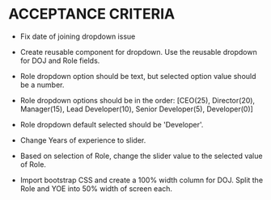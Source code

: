 # ACCEPTANCE CRITERIA

- Fix date of joining dropdown issue
- Create reusable component for dropdown. Use the reusable dropdown for DOJ and Role fields.

- Role dropdown option should be text, but selected option value should be a number. 
- Role dropdown options should be in the order: [CEO(25), Director(20), Manager(15), Lead Developer(10), Senior Developer(5), Developer(0)]
- Role dropdown default selected should be 'Developer'.

- Change Years of experience to slider.
- Based on selection of Role, change the slider value to the selected value of Role.

- Import bootstrap CSS and create a 100% width column for DOJ. Split the Role and YOE into 50% width of screen each.
